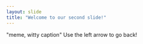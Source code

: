 ```yaml
---
layout: slide
title: "Welcome to our second slide!"
---
```

"meme, witty caption"
Use the left arrow to go back!
